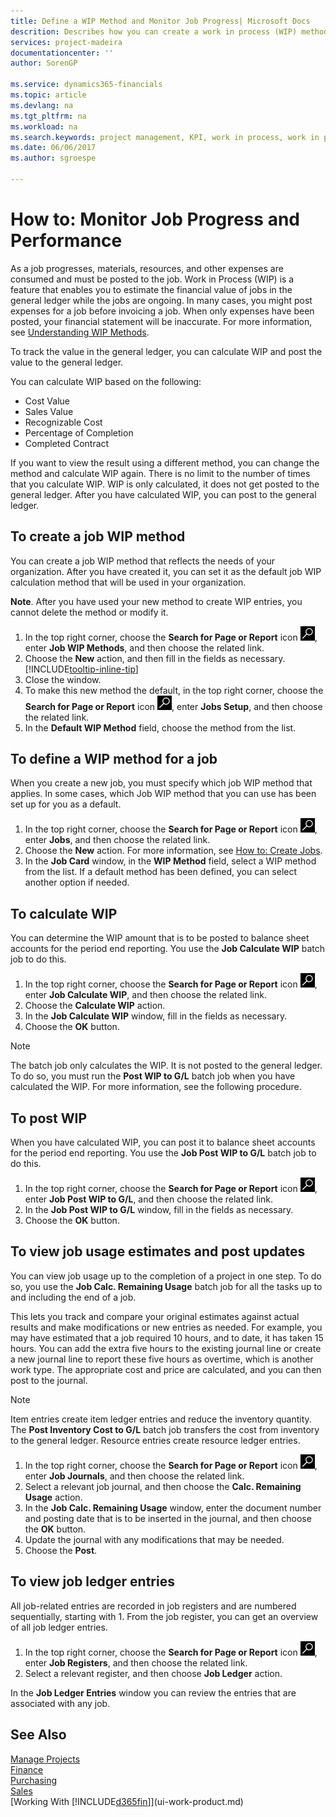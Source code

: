 ```yaml
---
title: Define a WIP Method and Monitor Job Progress| Microsoft Docs
descrition: Describes how you can create a work in process (WIP) method and calculate WIP to estimate the financial value of jobs while they are ongoing.
services: project-madeira
documentationcenter: ''
author: SorenGP

ms.service: dynamics365-financials
ms.topic: article
ms.devlang: na
ms.tgt_pltfrm: na
ms.workload: na
ms.search.keywords: project management, KPI, work in process, work in progress
ms.date: 06/06/2017
ms.author: sgroespe

---
```

# How to: Monitor Job Progress and Performance
As a job progresses, materials, resources, and other expenses are consumed and must be posted to the job. Work in Process (WIP) is a feature that enables you to estimate the financial value of jobs in the general ledger while the jobs are ongoing. In many cases, you might post expenses for a job before invoicing a job. When only expenses have been posted, your financial statement will be inaccurate. For more information, see [Understanding WIP Methods](projects-understanding-wip.md).

To track the value in the general ledger, you can calculate WIP and post the value to the general ledger.

You can calculate WIP based on the following:

* Cost Value
* Sales Value
* Recognizable Cost
* Percentage of Completion
* Completed Contract

If you want to view the result using a different method, you can change the method and calculate WIP again. There is no limit to the number of times that you calculate WIP. WIP is only calculated, it does not get posted to the general ledger. After you have calculated WIP, you can post to the general ledger.

## To create a job WIP method
You can create a job WIP method that reflects the needs of your organization. After you have created it, you can set it as the default job WIP calculation method that will be used in your organization.  

**Note**. After you have used your new method to create WIP entries, you cannot delete the method or modify it.  

1. In the top right corner, choose the **Search for Page or Report** icon ![Search for Page or Report](media/ui-search/search_small.png "Search for Page or Report icon"), enter **Job WIP Methods**, and then choose the related link.  
2. Choose the **New** action, and then fill in the fields as necessary. [!INCLUDE[tooltip-inline-tip](includes/tooltip-inline-tip_md.md)]  
3. Close the window.   
4. To make this new method the default, in the top right corner, choose the **Search for Page or Report** icon ![Search for Page or Report](media/ui-search/search_small.png "Search for Page or Report icon"), enter **Jobs Setup**, and then choose the related link.  
5. In the **Default WIP Method** field, choose the method from the list.

## To define a WIP method for a job
When you create a new job, you must specify which job WIP method that applies. In some cases, which Job WIP method that you can use has been set up for you as a default.

1. In the top right corner, choose the **Search for Page or Report** icon ![Search for Page or Report](media/ui-search/search_small.png "Search for Page or Report icon"), enter **Jobs**, and then choose the related link.
2. Choose the **New** action. For more information, see [How to: Create Jobs](projects-how-create-jobs.md).  
3. In the **Job Card** window, in the **WIP Method** field, select a WIP method from the list. If a default method has been defined, you can select another option if needed.  

## To calculate WIP
You can determine the WIP amount that is to be posted to balance sheet accounts for the period end reporting. You use the **Job Calculate WIP** batch job to do this.  

1. In the top right corner, choose the **Search for Page or Report** icon ![Search for Page or Report](media/ui-search/search_small.png "Search for Page or Report icon"), enter **Job Calculate WIP**, and then choose the related link.  
2. Choose the **Calculate WIP** action.
3. In the **Job Calculate WIP** window, fill in the fields as necessary.
4. Choose the **OK** button.  

> [!NOTE]  
>   The batch job only calculates the WIP. It is not posted to the general ledger. To do so, you must run the **Post WIP to G/L** batch job when you have calculated the WIP. For more information, see the following procedure.

## To post WIP
When you have calculated WIP, you can post it to balance sheet accounts for the period end reporting. You use the **Job Post WIP to G/L** batch job to do this.

1. In the top right corner, choose the **Search for Page or Report** icon ![Search for Page or Report](media/ui-search/search_small.png "Search for Page or Report icon"), enter **Job Post WIP to G/L**, and then choose the related link.  
2. In the **Job Post WIP to G/L** window, fill in the fields as necessary.  
3. Choose the **OK** button.

## To view job usage estimates and post updates
You can view job usage up to the completion of a project in one step. To do so, you use the **Job Calc. Remaining Usage** batch job for all the tasks up to and including the end of a job.  

This lets you track and compare your original estimates against actual results and make modifications or new entries as needed. For example, you may have estimated that a job required 10 hours, and to date, it has taken 15 hours. You can add the extra five hours to the existing journal line or create a new journal line to report these five hours as overtime, which is another work type. The appropriate cost and price are calculated, and you can then post to the journal.  

> [!NOTE]  
>   Item entries create item ledger entries and reduce the inventory quantity. The **Post Inventory Cost to G/L** batch job transfers the cost from inventory to the general ledger. Resource entries create resource ledger entries.  

1. In the top right corner, choose the **Search for Page or Report** icon ![Search for Page or Report](media/ui-search/search_small.png "Search for Page or Report icon"), enter **Job Journals**, and then choose the related link.  
2. Select a relevant job journal, and then choose the **Calc. Remaining Usage** action.  
3. In the **Job Calc. Remaining Usage** window, enter the document number and posting date that is to be inserted in the journal, and then choose the **OK** button.  
4. Update the journal with any modifications that may be needed.  
5. Choose the **Post**.

## To view job ledger entries
All job-related entries are recorded in job registers and are numbered sequentially, starting with 1. From the job register, you can get an overview of all job ledger entries.    

1. In the top right corner, choose the **Search for Page or Report** icon ![Search for Page or Report](media/ui-search/search_small.png "Search for Page or Report icon"), enter **Job Registers**, and then choose the related link.
2. Select a relevant register, and then choose **Job Ledger** action.

In the **Job Ledger Entries** window you can review the entries that are associated with any job.  

## See Also
[Manage Projects](projects-manage-projects.md)  
[Finance](finance.md)  
[Purchasing](purchasing-manage-purchasing.md)         
[Sales](sales-manage-sales.md)      
[Working With [!INCLUDE[d365fin](includes/d365fin_md.md)]](ui-work-product.md)  
